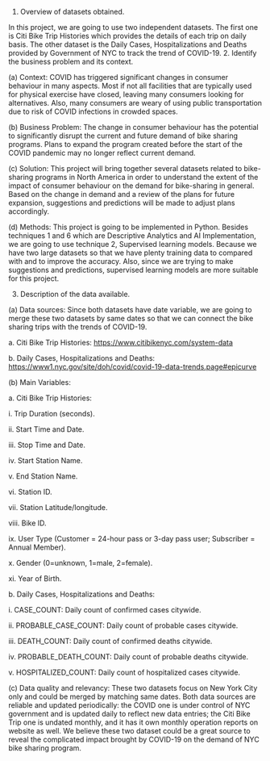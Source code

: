 
1.	Overview of datasets obtained.
	
In this project, we are going to use two independent datasets. The first one is Citi Bike Trip Histories which provides the details of each trip on daily basis. The other dataset is the Daily Cases, Hospitalizations and Deaths provided by Government of NYC to track the trend of COVID-19. 
2.	Identify the business problem and its context. 

(a)	Context: COVID has triggered significant changes in consumer behaviour in many aspects. Most if not all facilities that are typically used for physical exercise have closed, leaving many consumers looking for alternatives. Also, many consumers are weary of using public transportation due to risk of COVID infections in crowded spaces.

(b)	Business Problem: The change in consumer behaviour has the potential to significantly disrupt the current and future demand of bike sharing programs. Plans to expand the program created before the start of the COVID pandemic may no longer reflect current demand.

(c)	Solution: This project will bring together several datasets related to bike-sharing programs in North America in order to understand the extent of the impact of consumer behaviour on the demand for bike-sharing in general. Based on the change in demand and a review of the plans for future expansion, suggestions and predictions will be made to adjust plans accordingly.

(d)	Methods: This project is going to be implemented in Python. Besides techniques 1 and 6 which are Descriptive Analytics and AI Implementation, we are going to use technique 2, Supervised learning models. Because we have two large datasets so that we have plenty training data to compared with and to improve the accuracy. Also, since we are trying to make suggestions and predictions, supervised learning models are more suitable for this project. 

3.	Description of the data available.

(a)	Data sources: Since both datasets have date variable, we are going to merge these two datasets by same dates so that we can connect the bike sharing trips with the trends of COVID-19. 

a.	Citi Bike Trip Histories: https://www.citibikenyc.com/system-data

b.	Daily Cases, Hospitalizations and Deaths: https://www1.nyc.gov/site/doh/covid/covid-19-data-trends.page#epicurve

(b)	Main Variables: 

a.	Citi Bike Trip Histories: 

i.	Trip Duration (seconds).

ii.	Start Time and Date.

iii.	Stop Time and Date.

iv.	Start Station Name.

v.	End Station Name.

vi.	Station ID.

vii.	Station Latitude/longitude.

viii.	Bike ID.

ix.	User Type (Customer = 24-hour pass or 3-day pass user; Subscriber = Annual Member).

x.	Gender (0=unknown, 1=male, 2=female).

xi.	Year of Birth.

b.	Daily Cases, Hospitalizations and Deaths:

i.	CASE_COUNT: Daily count of confirmed cases citywide.

ii.	PROBABLE_CASE_COUNT: Daily count of probable cases citywide.

iii.	DEATH_COUNT: Daily count of confirmed deaths citywide.

iv.	PROBABLE_DEATH_COUNT: Daily count of probable deaths citywide.

v.	HOSPITALIZED_COUNT: Daily count of hospitalized cases citywide.

(c)	Data quality and relevancy: These two datasets focus on New York City only and could be merged by matching same dates. Both data sources are reliable and updated periodically: the COVID one is under control of NYC government and is updated daily to reflect new data entries; the Citi Bike Trip one is undated monthly, and it has it own monthly operation reports on website as well. We believe these two dataset could be a great source to reveal the complicated impact brought by COVID-19 on the demand of NYC bike sharing program. 
